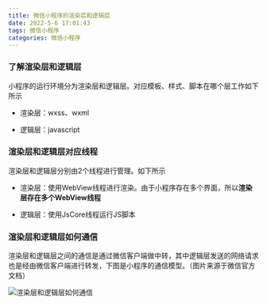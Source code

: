 ```yaml
---
title: 微信小程序的渲染层和逻辑层
date: 2022-5-6 17:01:43
tags: 微信小程序
categories: 微信小程序
---
```


### 了解渲染层和逻辑层

小程序的运行环境分为渲染层和逻辑层。对应模板、样式、脚本在哪个层工作如下所示

* 渲染层：wxss、wxml

* 逻辑层：javascript 

### 渲染层和逻辑层对应线程

渲染层和逻辑层分别由2个线程进行管理。如下所示

* 渲染层：使用WebView线程进行渲染。由于小程序存在多个界面，所以**渲染层存在多个WebView线程**

* 逻辑层：使用JsCore线程运行JS脚本

### 渲染层和逻辑层如何通信

渲染层和逻辑层之间的通信是通过微信客户端做中转，其中逻辑层发送的网络请求也是经由微信客户端进行转发，下图是小程序的通信模型。（图片来源于微信官方文档）

<img title="" src="https://res.wx.qq.com/wxdoc/dist/assets/img/4-1.ad156d1c.png" alt="渲染层和逻辑层如何通信" data-align="inline">
